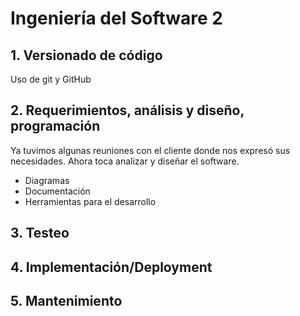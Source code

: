 # Ingeniería del Software 2
## 1. Versionado de código
Uso de git y GitHub

## 2. Requerimientos, análisis y diseño, programación
Ya tuvimos algunas reuniones con el cliente donde nos expresó sus necesidades. Ahora toca analizar y diseñar el software.
- Diagramas
- Documentación
- Herramientas para el desarrollo

## 3. Testeo

## 4. Implementación/Deployment

## 5. Mantenimiento
